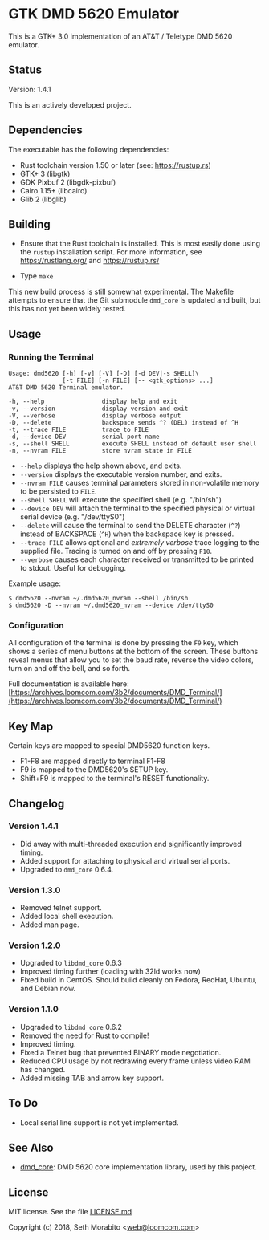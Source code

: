 # GTK DMD 5620 Emulator

This is a GTK+ 3.0 implementation of an AT&T / Teletype DMD 5620 emulator.

## Status

Version: 1.4.1

This is an actively developed project.

## Dependencies

The executable has the following dependencies:

* Rust toolchain version 1.50 or later (see: https://rustup.rs)
* GTK+ 3 (libgtk)
* GDK Pixbuf 2 (libgdk-pixbuf)
* Cairo 1.15+ (libcairo)
* Glib 2 (libglib)

## Building

- Ensure that the Rust toolchain is installed. This is most easily done
  using the `rustup` installation script. For more information, see
  https://rustlang.org/ and https://rustup.rs/

- Type `make`

This new build process is still somewhat experimental. The Makefile
attempts to ensure that the Git submodule `dmd_core` is updated and built,
but this has not yet been widely tested.

## Usage

### Running the Terminal

```
Usage: dmd5620 [-h] [-v] [-V] [-D] [-d DEV|-s SHELL]\
               [-t FILE] [-n FILE] [-- <gtk_options> ...]
AT&T DMD 5620 Terminal emulator.

-h, --help                display help and exit
-v, --version             display version and exit
-V, --verbose             display verbose output
-D, --delete              backspace sends ^? (DEL) instead of ^H
-t, --trace FILE          trace to FILE
-d, --device DEV          serial port name
-s, --shell SHELL         execute SHELL instead of default user shell
-n, --nvram FILE          store nvram state in FILE
```

- `--help` displays the help shown above, and exits.
- `--version` displays the executable version number, and exits.
- `--nvram FILE` causes terminal parameters stored in non-volatile memory
   to be persisted to `FILE`.
- `--shell SHELL` will execute the specified shell (e.g. "/bin/sh")
- `--device DEV` will attach the terminal to the specified physical or 
   virtual serial device (e.g. "/dev/ttyS0")
- `--delete` will cause the terminal to send the DELETE character (`^?`)
   instead of BACKSPACE (`^H`) when the backspace key is pressed.
- `--trace FILE` allows optional and *extremely verbose* trace logging
   to the supplied file. Tracing is turned on and off by pressing `F10`.
- `--verbose` causes each character received or transmitted to be
   printed to stdout. Useful for debugging.

Example usage:

```
$ dmd5620 --nvram ~/.dmd5620_nvram --shell /bin/sh
$ dmd5620 -D --nvram ~/.dmd5620_nvram --device /dev/ttyS0
```

### Configuration

All configuration of the terminal is done by pressing the `F9` key, which shows
a series of menu buttons at the bottom of the screen. These buttons reveal
menus that allow you to set the baud rate, reverse the video colors, turn on
and off the bell, and so forth.

Full documentation is available here: [https://archives.loomcom.com/3b2/documents/DMD_Terminal/](https://archives.loomcom.com/3b2/documents/DMD_Terminal/)


## Key Map

Certain keys are mapped to special DMD5620 function keys.

* F1-F8 are mapped directly to terminal F1-F8
* F9 is mapped to the DMD5620's SETUP key.
* Shift+F9 is mapped to the terminal's RESET functionality.

## Changelog

### Version 1.4.1

* Did away with multi-threaded execution and significantly improved timing.
* Added support for attaching to physical and virtual serial ports.
* Upgraded to `dmd_core` 0.6.4.

### Version 1.3.0

* Removed telnet support.
* Added local shell execution.
* Added man page.

### Version 1.2.0

* Upgraded to `libdmd_core` 0.6.3
* Improved timing further (loading with 32ld works now)
* Fixed build in CentOS. Should build cleanly on Fedora,
  RedHat, Ubuntu, and Debian now.

### Version 1.1.0

* Upgraded to `libdmd_core` 0.6.2
* Removed the need for Rust to compile!
* Improved timing.
* Fixed a Telnet bug that prevented BINARY mode negotiation.
* Reduced CPU usage by not redrawing every frame unless
  video RAM has changed.
* Added missing TAB and arrow key support.

## To Do

- Local serial line support is not yet implemented.

## See Also

* [dmd_core](https://github.com/sethm/dmd_core): DMD 5620 core
  implementation library, used by this project.

## License

MIT license. See the file [LICENSE.md](LICENSE.md)

Copyright (c) 2018, Seth Morabito &lt;web@loomcom.com&gt;

